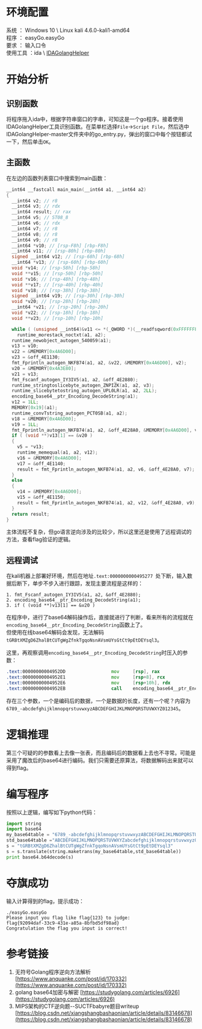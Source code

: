 # 环境配置

系统 ： Windows 10 \ Linux kali 4.6.0-kali1-amd64  
程序 ： easyGo.easyGo  
要求 ： 输入口令  
使用工具 ：ida \ [IDAGolangHelper](https://github.com/sibears/IDAGolangHelper)  

# 开始分析
## 识别函数
将程序拖入ida中，根据字符串窗口的字串，可知这是一个go程序。接着使用IDAGolangHelper工具识别函数。在菜单栏选择`File`->`Script File`，然后选中IDAGolangHelper-master文件夹中的go_entry.py，弹出的窗口中每个按钮都试一下，然后单击`OK`。  

## 主函数
在左边的函数列表窗口中搜索到main函数：
```c 
__int64 __fastcall main_main(__int64 a1, __int64 a2)
{
  __int64 v2; // r8
  __int64 v3; // rdx
  __int64 result; // rax
  __int64 v5; // ST08_8
  __int64 v6; // rdx
  __int64 v7; // r8
  __int64 v8; // r8
  __int64 v9; // r8
  __int64 *v10; // [rsp-F8h] [rbp-F8h]
  __int64 v11; // [rsp-80h] [rbp-80h]
  signed __int64 v12; // [rsp-68h] [rbp-68h]
  __int64 *v13; // [rsp-60h] [rbp-60h]
  void *v14; // [rsp-58h] [rbp-58h]
  void **v15; // [rsp-50h] [rbp-50h]
  void *v16; // [rsp-48h] [rbp-48h]
  void **v17; // [rsp-40h] [rbp-40h]
  void *v18; // [rsp-38h] [rbp-38h]
  signed __int64 v19; // [rsp-30h] [rbp-30h]
  void *v20; // [rsp-28h] [rbp-28h]
  __int64 *v21; // [rsp-20h] [rbp-20h]
  void *v22; // [rsp-18h] [rbp-18h]
  void **v23; // [rsp-10h] [rbp-10h]

  while ( (unsigned __int64)&v11 <= *(_QWORD *)(__readfsqword(0xFFFFFFF8) + 16) )
    runtime_morestack_noctxt(a1, a2);
  runtime_newobject_autogen_540059(a1);
  v13 = v10;
  v22 = &MEMORY[0x4A6D00];
  v23 = &off_4E1130;
  fmt_Fprintln_autogen_NKFB74(a1, a2, &v22, &MEMORY[0x4A6D00], v2);
  v20 = &MEMORY[0x4A3E80];
  v21 = v13;
  fmt_Fscanf_autogen_IY3IV5(a1, a2, &off_4E2880);
  runtime_stringtoslicebyte_autogen_ZNPIZK(a1, a2, v3);
  runtime_slicebytetostring_autogen_UPL0LR(a1, a2, 2LL);
  encoding_base64__ptr_Encoding_DecodeString(a1);
  v12 = 1LL;
  MEMORY[0x19](a1);
  runtime_convTstring_autogen_PCT0SB(a1, a2);
  v18 = &MEMORY[0x4A6D00];
  v19 = 1LL;
  fmt_Fprintln_autogen_NKFB74(a1, a2, &off_4E28A0, &MEMORY[0x4A6D00], v8);
  if ( (void **)v13[1] == &v20 )
  {
    v5 = *v13;
    runtime_memequal(a1, a2, v12);
    v16 = &MEMORY[0x4A6D00];
    v17 = &off_4E1140;
    result = fmt_Fprintln_autogen_NKFB74(a1, a2, v6, &off_4E28A0, v7);
  }
  else
  {
    v14 = &MEMORY[0x4A6D00];
    v15 = &off_4E1150;
    result = fmt_Fprintln_autogen_NKFB74(a1, a2, v12, &off_4E28A0, v9);
  }
  return result;
}
```
主体流程不复杂，但go语言逆向涉及的比较少，所以这里还是使用了远程调试的方法，查看flag验证的逻辑。

## 远程调试
在kali机器上部署好环境，然后在地址`.text:0000000000495277 `处下断，输入数据后断下，单步不步入进行跟踪，发现主要流程是这样的：
```order
1. fmt_Fscanf_autogen_IY3IV5(a1, a2, &off_4E2880);
2. encoding_base64__ptr_Encoding_DecodeString(a1);
3. if ( (void **)v13[1] == &v20 )
```
在程序中，进行了base64解码操作后，直接就进行了判断，看来所有的流程就在`encoding_base64__ptr_Encoding_DecodeString`函数上了。  
但使用在线base64解码会发现，无法解码`tGRBtXMZgD6ZhalBtCUTgWgZfnkTgqoNsnAVsmUYsGtCt9pEtDEYsql3`。

这里，再观察调用`encoding_base64__ptr_Encoding_DecodeString`时压入的参数：
```asm
.text:00000000004952DD                 mov     [rsp], rax
.text:00000000004952E1                 mov     [rsp+8], rcx
.text:00000000004952E6                 mov     [rsp+10h], rdx
.text:00000000004952EB                 call    encoding_base64__ptr_Encoding_DecodeString ; encoding_base64__ptr_Encoding_DecodeString
```

存在三个参数，一个是编码后的数据，一个是数据的长度，还有一个呢？内容为`6789_-abcdefghijklmnopqrstuvwxyzABCDEFGHIJKLMNOPQRSTUVWXYZ012345`。

# 逻辑推理
第三个可疑的的参数看上去像一张表，而且编码后的数据看上去也不寻常。可能是采用了魔改后的base64进行编码。我们只需要还原算法，将数据解码出来就可以得到flag。

# 编写程序
按照以上逻辑，编写如下python代码：
```python
import string
import base64
my_base64table = "6789_-abcdefghijklmnopqrstuvwxyzABCDEFGHIJKLMNOPQRSTUVWXYZ012345"
std_base64table ="ABCDEFGHIJKLMNOPQRSTUVWXYZabcdefghijklmnopqrstuvwxyz0123456789+/"
s = "tGRBtXMZgD6ZhalBtCUTgWgZfnkTgqoNsnAVsmUYsGtCt9pEtDEYsql3"
s = s.translate(string.maketrans(my_base64table,std_base64table))
print base64.b64decode(s)
```

# 夺旗成功
输入计算得到的flag，提示成功：
```console
./easyGo.easyGo 
Please input you flag like flag{123} to judge:
flag{92094daf-33c9-431e-a85a-8bfbd5df98ad}
Congratulation the flag you input is correct!
```

# 参考链接
1. 无符号Golang程序逆向方法解析 [https://www.anquanke.com/post/id/170332](https://www.anquanke.com/post/id/170332)  
2. golang base64加密与解密 [https://studygolang.com/articles/6926](https://studygolang.com/articles/6926)  
3. MIPS架构的CTF逆向题--SUCTFbabyre题目writeup [https://blog.csdn.net/xiangshangbashaonian/article/details/83146678](https://blog.csdn.net/xiangshangbashaonian/article/details/83146678)